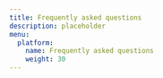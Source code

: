 ```yaml
---
title: Frequently asked questions
description: placeholder
menu:
  platform:
    name: Frequently asked questions
    weight: 30
---
```


